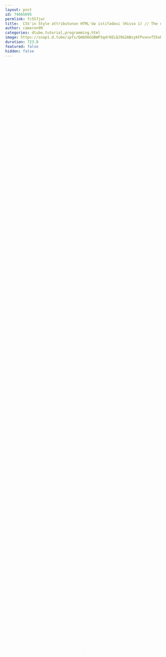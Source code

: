 ```yaml
---
layout: post
id: 74665695
permlink: fc557jar
title:  CSS'in Style attributunun HTML'də istifadəsi (Hissə 1) // The using in HTML of CSS's Style attribute (Part 1)
author: cameron99
categories: dtube,tutorial,programming,html
image: https://snap1.d.tube/ipfs/QmbD6GGBWP3qdr6ELQJ9G2ABzykFPvonvf55oBtQTasWYd
duration: 723.8
featured: false
hidden: false
---
```

    
<video poster="https://snap1.d.tube/ipfs/QmbD6GGBWP3qdr6ELQJ9G2ABzykFPvonvf55oBtQTasWYd" autoplay="" id="player_html5_api" class="vjs-tech" style="width: 100%; height: 100%;" tabindex="-1" src="https://video.dtube.top/ipfs/QmRF2rg8venF8YcawBzjUadY8PQKgEfTbaF52nvuwMYkaU"></video>

Bu dərsimizdə CSS-in HTML-də istifadə olunan çox vacib bir attributu Style haqqında danışırıq. Burda Style özəlliyinin işlənməsinin birinci metodunu öyrənirik. Gələn dərsimizdə isə Style attributunun ikinci işlənmə halından danışacağıq, hansı ki, daha çox ikinci yol istifadə olunur.

Gələn dərsimizdə görüşənədək. Hamıya uğurlar!